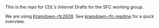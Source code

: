 This is the repo for CDL's Internet Drafts for the SFC working group.  

We are using [Kramdown-rfc2629](https://github.com/cabo/kramdown-rfc2629).
See [kramdown-rfc-readme](kramdown-rfc-readme.md) for a quick overview.
